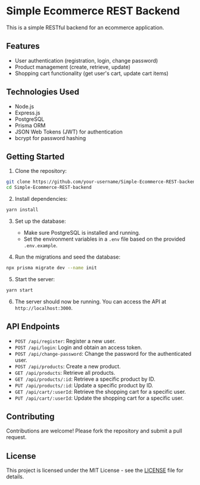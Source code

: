 # Simple Ecommerce REST Backend

This is a simple RESTful backend for an ecommerce application.

## Features

- User authentication (registration, login, change password)
- Product management (create, retrieve, update)
- Shopping cart functionality (get user's cart, update cart items)

## Technologies Used

- Node.js
- Express.js
- PostgreSQL
- Prisma ORM
- JSON Web Tokens (JWT) for authentication
- bcrypt for password hashing

## Getting Started

1. Clone the repository:

```bash
git clone https://github.com/your-username/Simple-Ecommerce-REST-backend.git
cd Simple-Ecommerce-REST-backend
```

2. Install dependencies:

```bash
yarn install
```

3. Set up the database:
   
   - Make sure PostgreSQL is installed and running.
   - Set the environment variables in a `.env` file based on the provided `.env.example`.

4. Run the migrations and seed the database:

```bash
npx prisma migrate dev --name init
```

5. Start the server:

```bash
yarn start
```

6. The server should now be running. You can access the API at `http://localhost:3000`.

## API Endpoints

- `POST /api/register`: Register a new user.
- `POST /api/login`: Login and obtain an access token.
- `POST /api/change-password`: Change the password for the authenticated user.
- `POST /api/products`: Create a new product.
- `GET /api/products`: Retrieve all products.
- `GET /api/products/:id`: Retrieve a specific product by ID.
- `PUT /api/products/:id`: Update a specific product by ID.
- `GET /api/cart/:userId`: Retrieve the shopping cart for a specific user.
- `PUT /api/cart/:userId`: Update the shopping cart for a specific user.

## Contributing

Contributions are welcome! Please fork the repository and submit a pull request.

## License

This project is licensed under the MIT License - see the [LICENSE](LICENSE) file for details.
